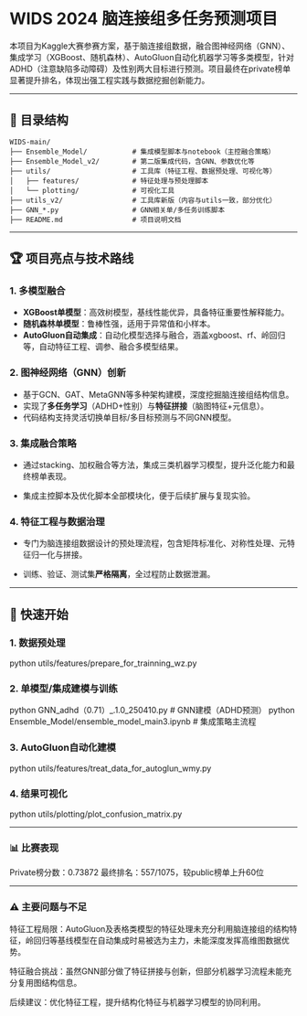 # WIDS 2024 脑连接组多任务预测项目

本项目为Kaggle大赛参赛方案，基于脑连接组数据，融合图神经网络（GNN）、集成学习（XGBoost、随机森林）、AutoGluon自动化机器学习等多类模型，针对ADHD（注意缺陷多动障碍）及性别两大目标进行预测。项目最终在private榜单显著提升排名，体现出强工程实践与数据挖掘创新能力。

---

## 📂 目录结构

```
WIDS-main/
├── Ensemble_Model/           # 集成模型脚本与notebook（主控融合策略）
├── Ensemble_Model_v2/        # 第二版集成代码，含GNN、参数优化等
├── utils/                    # 工具库（特征工程、数据预处理、可视化等）
│   ├── features/             # 特征处理与预处理脚本
│   └── plotting/             # 可视化工具
├── utils_v2/                 # 工具库新版（内容与utils一致，部分优化）
├── GNN_*.py                  # GNN相关单/多任务训练脚本
├── README.md                 # 项目说明文档
```

---

## 🏆 项目亮点与技术路线

### 1. 多模型融合

- **XGBoost单模型**：高效树模型，基线性能优异，具备特征重要性解释能力。
- **随机森林单模型**：鲁棒性强，适用于异常值和小样本。
- **AutoGluon自动集成**：自动化模型选择与融合，涵盖xgboost、rf、岭回归等，自动特征工程、调参、融合多模型结果。

### 2. 图神经网络（GNN）创新

- 基于GCN、GAT、MetaGNN等多种架构建模，深度挖掘脑连接组结构信息。
- 实现了**多任务学习**（ADHD+性别）与**特征拼接**（脑图特征+元信息）。
- 代码结构支持灵活切换单目标/多目标预测与不同GNN模型。

### 3. 集成融合策略

- 通过stacking、加权融合等方法，集成三类机器学习模型，提升泛化能力和最终榜单表现。
  
- 集成主控脚本及优化脚本全部模块化，便于后续扩展与复现实验。

### 4. 特征工程与数据治理

- 专门为脑连接组数据设计的预处理流程，包含矩阵标准化、对称性处理、元特征归一化与拼接。
  
- 训练、验证、测试集**严格隔离**，全过程防止数据泄漏。

---

## 🚀 快速开始

### 1. 数据预处理

python utils/features/prepare_for_trainning_wz.py


### 2. 单模型/集成建模与训练

python GNN_adhd（0.71）_.1.0_250410.py        # GNN建模（ADHD预测）
python Ensemble_Model/ensemble_model_main3.ipynb  # 集成策略主流程

### 3. AutoGluon自动化建模

python utils/features/treat_data_for_autoglun_wmy.py

### 4. 结果可视化

python utils/plotting/plot_confusion_matrix.py


---

### 📊 比赛表现

Private榜分数：0.73872
最终排名：557/1075，较public榜单上升60位

---

### ⚠️ 主要问题与不足

特征工程局限：AutoGluon及表格类模型的特征处理未充分利用脑连接组的结构特征，岭回归等基线模型在自动集成时易被选为主力，未能深度发挥高维图数据优势。

特征融合挑战：虽然GNN部分做了特征拼接与创新，但部分机器学习流程未能充分复用图结构信息。

后续建议：优化特征工程，提升结构化特征与机器学习模型的协同利用。


